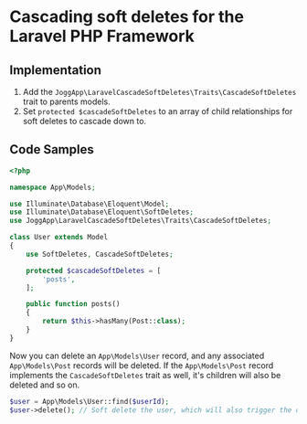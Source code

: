 # Cascading soft deletes for the Laravel PHP Framework

## Implementation

1. Add the `JoggApp\LaravelCascadeSoftDeletes\Traits\CascadeSoftDeletes` trait to parents models.
2. Set `protected $cascadeSoftDeletes` to an array of child relationships for soft deletes to cascade down to.

## Code Samples

```php
<?php

namespace App\Models;

use Illuminate\Database\Eloquent\Model;
use Illuminate\Database\Eloquent\SoftDeletes;
use JoggApp\LaravelCascadeSoftDeletes\Traits\CascadeSoftDeletes;

class User extends Model
{
    use SoftDeletes, CascadeSoftDeletes;

    protected $cascadeSoftDeletes = [
        'posts',
    ];

    public function posts()
    {
        return $this->hasMany(Post::class);
    }
}
```

Now you can delete an `App\Models\User` record, and any associated `App\Models\Post` records will be deleted. If the `App\Models\Post` record implements the `CascadeSoftDeletes` trait as well, it's children will also be deleted and so on.

```php
$user = App\Models\User::find($userId);
$user->delete(); // Soft delete the user, which will also trigger the delete() method on any posts and their children.
```